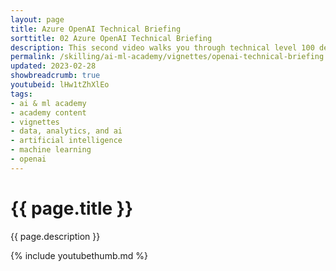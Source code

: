 ```yaml
---
layout: page
title: Azure OpenAI Technical Briefing
sorttitle: 02 Azure OpenAI Technical Briefing
description: This second video walks you through technical level 100 details that you must know to implement OpenAI in your projects. It contains code snippets demonstrating Azure OpenAI rest API and python SDK.<br><br>You can find the notebook used in this video <a href="https://github.com/microsoft/PartnerResources/blob/main/assets/openai/AOAI-Technical-Review-codes.ipynb">here</a>. 
permalink: /skilling/ai-ml-academy/vignettes/openai-technical-briefing
updated: 2023-02-28
showbreadcrumb: true
youtubeid: lHw1tZhXlEo
tags: 
- ai & ml academy
- academy content
- vignettes
- data, analytics, and ai
- artificial intelligence
- machine learning
- openai
---
```


# {{ page.title }}

{{ page.description }}

{% include youtubethumb.md %}

